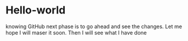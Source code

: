 # Hello-world
knowing GitHub
next phase is to go ahead and see the changes.
Let me hope I will maser it soon.
Then I will see what I have done
